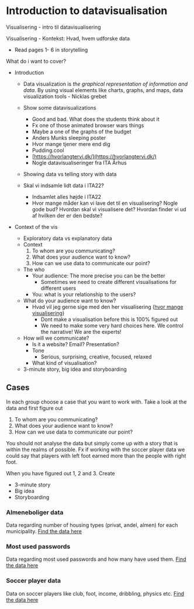 # Introduction to datavisualisation



Visualisering - intro til datavisualisering

Visualisering - Kontekst: Hvad, hvem udforske data



- Read pages 1- 6 in storytelling



What do i want to cover?

- Introduction

  - Data visualization is *the graphical representation of information and data*. By using visual elements like charts, graphs, and maps, data visualization tools - Nicklas grebet


  - Show some datavisualizations
    - Good and bad. What does the students think about it
    - Fx one of those animated browser wars things
    - Maybe a one of the graphs of the budget
    - Anders Munks sleeping poster
    - Hvor mange tjener mere end dig
    - Pudding.cool
    - [https://hvorlangtervi.dk/](https://hvorlangtervi.dk/)
    - Nogle datavisualiseringer fra ITA Århus

  - Showing data vs telling story with data

  - Skal vi indsamle lidt data i ITA22?
    - Indsamlet alles højde i ITA22
    - Hvor mange måder kan vi lave det til en visualisering? Nogle gode bud? Hvordan skal vi visualisere det? Hvordan finder vi ud af hvilken der er den bedste?

- Context of the vis
  - Exploratory data vs explanatory data
  - Context
    1. To whom are you communicating?
    2. What does your audience want to know?
    3. How can we use data to communicate our point?
  - The who
    - Your audience: The more precise you can be the better
      - Sometimes we need to create different visualisations for different users
    - You: what is your relationship to the users?
  - What do your audience want to know?
    - Hvad vil jeg gerne sige med den her visualisering ([hvor mange visualisering](https://www.dr.dk/nyheder/indland/interaktiv-grafik-hvor-mange-tjener-mindre-end-dig))
      - Dont make a visualisation before this is 100% figured out
      - We need to make some very hard choices here. We control the narrative! We are the experts!
  - How will we communicate?
    - Is it a website? Email? Presentation?
    - Tone
      - Serious, surprising, creative, focused, relaxed
    - What kind of visualisation?
  - 3-minute story, big idea and storyboarding



## Cases

In each group choose a case that you want to work with. Take a look at the data and first figure out

1. To whom are you communicating?
2. What does your audience want to know?
3. How can we use data to communicate our point?

You should not analyse the data but simply come up with a story that is within the realms of possible. Fx if working with the soccer player data we could say that players with left foot earned more than the people with right foot. 

When you have figured out 1, 2 and 3. Create 

- 3-minute story
- Big idea
- Storyboarding



### Almeneboliger data

Data regarding number of housing types (privat, andel, almen) for each municipality. [Find the data here](https://bl.dk/media/18279/basistabel-til-boliger-2022.xlsx)



### Most used passwords

Data regarding most used passwords and how many have used them. [Find the data here](https://nordpass.com/json-data/top-worst-passwords/pdfs/worst-passwords-2020.pdf)



### Soccer player data 

Data on soccer players like club, foot, income, dribbling, physics etc. [Find the data here](https://kea-fronter.itslearning.com/LearningToolElement/ViewLearningToolElement.aspx?LearningToolElementId=1041672)







